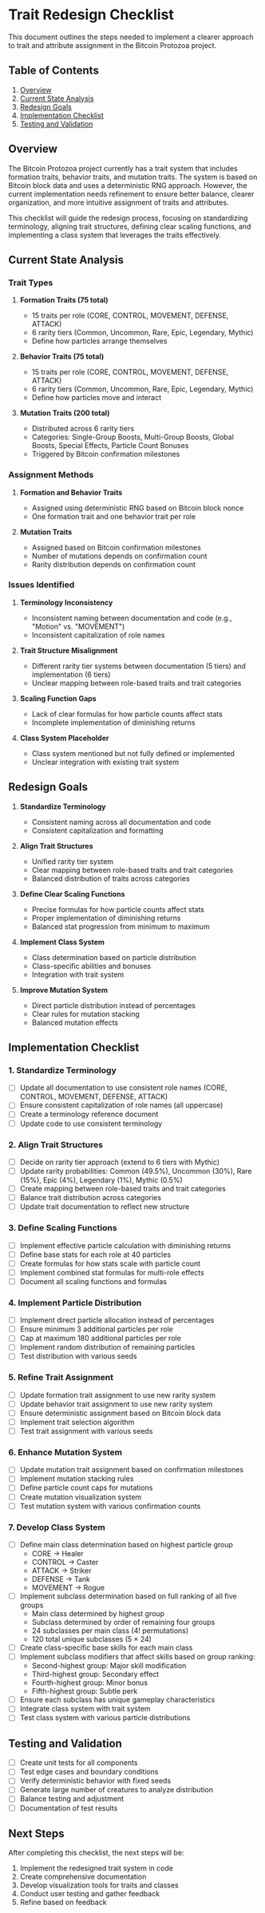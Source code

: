 # Trait Redesign Checklist

This document outlines the steps needed to implement a clearer approach to trait and attribute assignment in the Bitcoin Protozoa project.

## Table of Contents

1. [Overview](#overview)
2. [Current State Analysis](#current-state-analysis)
3. [Redesign Goals](#redesign-goals)
4. [Implementation Checklist](#implementation-checklist)
5. [Testing and Validation](#testing-and-validation)

## Overview

The Bitcoin Protozoa project currently has a trait system that includes formation traits, behavior traits, and mutation traits. The system is based on Bitcoin block data and uses a deterministic RNG approach. However, the current implementation needs refinement to ensure better balance, clearer organization, and more intuitive assignment of traits and attributes.

This checklist will guide the redesign process, focusing on standardizing terminology, aligning trait structures, defining clear scaling functions, and implementing a class system that leverages the traits effectively.

## Current State Analysis

### Trait Types

1. **Formation Traits (75 total)**
   - 15 traits per role (CORE, CONTROL, MOVEMENT, DEFENSE, ATTACK)
   - 6 rarity tiers (Common, Uncommon, Rare, Epic, Legendary, Mythic)
   - Define how particles arrange themselves

2. **Behavior Traits (75 total)**
   - 15 traits per role (CORE, CONTROL, MOVEMENT, DEFENSE, ATTACK)
   - 6 rarity tiers (Common, Uncommon, Rare, Epic, Legendary, Mythic)
   - Define how particles move and interact

3. **Mutation Traits (200 total)**
   - Distributed across 6 rarity tiers
   - Categories: Single-Group Boosts, Multi-Group Boosts, Global Boosts, Special Effects, Particle Count Bonuses
   - Triggered by Bitcoin confirmation milestones

### Assignment Methods

1. **Formation and Behavior Traits**
   - Assigned using deterministic RNG based on Bitcoin block nonce
   - One formation trait and one behavior trait per role

2. **Mutation Traits**
   - Assigned based on Bitcoin confirmation milestones
   - Number of mutations depends on confirmation count
   - Rarity distribution depends on confirmation count

### Issues Identified

1. **Terminology Inconsistency**
   - Inconsistent naming between documentation and code (e.g., "Motion" vs. "MOVEMENT")
   - Inconsistent capitalization of role names

2. **Trait Structure Misalignment**
   - Different rarity tier systems between documentation (5 tiers) and implementation (6 tiers)
   - Unclear mapping between role-based traits and trait categories

3. **Scaling Function Gaps**
   - Lack of clear formulas for how particle counts affect stats
   - Incomplete implementation of diminishing returns

4. **Class System Placeholder**
   - Class system mentioned but not fully defined or implemented
   - Unclear integration with existing trait system

## Redesign Goals

1. **Standardize Terminology**
   - Consistent naming across all documentation and code
   - Consistent capitalization and formatting

2. **Align Trait Structures**
   - Unified rarity tier system
   - Clear mapping between role-based traits and trait categories
   - Balanced distribution of traits across categories

3. **Define Clear Scaling Functions**
   - Precise formulas for how particle counts affect stats
   - Proper implementation of diminishing returns
   - Balanced stat progression from minimum to maximum

4. **Implement Class System**
   - Class determination based on particle distribution
   - Class-specific abilities and bonuses
   - Integration with trait system

5. **Improve Mutation System**
   - Direct particle distribution instead of percentages
   - Clear rules for mutation stacking
   - Balanced mutation effects

## Implementation Checklist

### 1. Standardize Terminology

- [ ] Update all documentation to use consistent role names (CORE, CONTROL, MOVEMENT, DEFENSE, ATTACK)
- [ ] Ensure consistent capitalization of role names (all uppercase)
- [ ] Create a terminology reference document
- [ ] Update code to use consistent terminology

### 2. Align Trait Structures

- [ ] Decide on rarity tier approach (extend to 6 tiers with Mythic)
- [ ] Update rarity probabilities: Common (49.5%), Uncommon (30%), Rare (15%), Epic (4%), Legendary (1%), Mythic (0.5%)
- [ ] Create mapping between role-based traits and trait categories
- [ ] Balance trait distribution across categories
- [ ] Update trait documentation to reflect new structure

### 3. Define Scaling Functions

- [ ] Implement effective particle calculation with diminishing returns
- [ ] Define base stats for each role at 40 particles
- [ ] Create formulas for how stats scale with particle count
- [ ] Implement combined stat formulas for multi-role effects
- [ ] Document all scaling functions and formulas

### 4. Implement Particle Distribution

- [ ] Implement direct particle allocation instead of percentages
- [ ] Ensure minimum 3 additional particles per role
- [ ] Cap at maximum 180 additional particles per role
- [ ] Implement random distribution of remaining particles
- [ ] Test distribution with various seeds

### 5. Refine Trait Assignment

- [ ] Update formation trait assignment to use new rarity system
- [ ] Update behavior trait assignment to use new rarity system
- [ ] Ensure deterministic assignment based on Bitcoin block data
- [ ] Implement trait selection algorithm
- [ ] Test trait assignment with various seeds

### 6. Enhance Mutation System

- [ ] Update mutation trait assignment based on confirmation milestones
- [ ] Implement mutation stacking rules
- [ ] Define particle count caps for mutations
- [ ] Create mutation visualization system
- [ ] Test mutation system with various confirmation counts

### 7. Develop Class System

- [ ] Define main class determination based on highest particle group
  - CORE → Healer
  - CONTROL → Caster
  - ATTACK → Striker
  - DEFENSE → Tank
  - MOVEMENT → Rogue
- [ ] Implement subclass determination based on full ranking of all five groups
  - Main class determined by highest group
  - Subclass determined by order of remaining four groups
  - 24 subclasses per main class (4! permutations)
  - 120 total unique subclasses (5 × 24)
- [ ] Create class-specific base skills for each main class
- [ ] Implement subclass modifiers that affect skills based on group ranking:
  - Second-highest group: Major skill modification
  - Third-highest group: Secondary effect
  - Fourth-highest group: Minor bonus
  - Fifth-highest group: Subtle perk
- [ ] Ensure each subclass has unique gameplay characteristics
- [ ] Integrate class system with trait system
- [ ] Test class system with various particle distributions

## Testing and Validation

- [ ] Create unit tests for all components
- [ ] Test edge cases and boundary conditions
- [ ] Verify deterministic behavior with fixed seeds
- [ ] Generate large number of creatures to analyze distribution
- [ ] Balance testing and adjustment
- [ ] Documentation of test results

## Next Steps

After completing this checklist, the next steps will be:

1. Implement the redesigned trait system in code
2. Create comprehensive documentation
3. Develop visualization tools for traits and classes
4. Conduct user testing and gather feedback
5. Refine based on feedback
